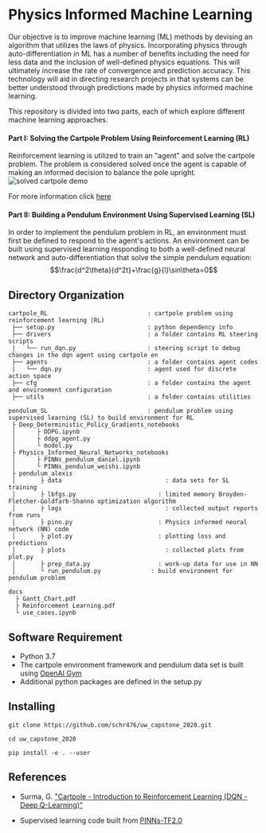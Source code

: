 # Physics Informed Machine Learning 
Our objective is to improve machine learning (ML) methods by devising an algorithm that utilizes the laws of physics. Incorporating physics through auto-differentiation in ML has a number of benefits including the need for less data and the inclusion of well-defined physics equations. This will ultimately increase the rate of convergence and prediction accuracy. This technology will aid in directing research projects in that systems can be better understood through predictions made by physics informed machine learning. 

This repository is divided into two parts, each of which explore different machine learning approaches. 

#### Part I: Solving the Cartpole Problem Using Reinforcement Learning (RL)
Reinforcement learning is utilized to train an "agent" and solve the cartpole problem. The problem is considered solved once the agent is capable of making an informed decision to balance the pole upright. 
![solved cartpole demo](https://github.com/schr476/uw_capstone_2020/tree/master/cartpole_RL/static/solved_cartpole.gif)

For more information click [here](https://github.com/schr476/uw_capstone_2020/tree/master/cartpole_RL)

#### Part II: Building a Pendulum Environment Using Supervised Learning (SL)
In order to implement the pendulum problem in RL, an environment must first be defined to respond to the agent's actions. An environment can be built using supervised learning responding to both a well-defined neural network and auto-differentiation that solve the simple pendulum equation: 
$$\frac{d^2\theta}{d^2t}+\frac{g}{l}\sin\theta=0$$


## Directory Organization
```
cartpole_RL                            : cartpole problem using reinforcement learning (RL)
 ├── setup.py                          : python dependency info
 ├── drivers                           : a folder contains RL steering scripts
 |   └── run_dqn.py                    : steering script to debug changes in the dqn agent using cartpole en
 ├── agents                            : a folder contains agent codes
 |   └── dqn.py                        : agent used for discrete action space 
 ├── cfg                               : a folder contains the agent and environment configuration
 ├── utils                             : a folder contains utilities

pendulum_SL                            : pendulum problem using supervised learning (SL) to build environment for RL
 ├ Deep_Deterministic_Policy_Gradients_notebooks
 │      ├ DDPG.ipynb
 │      ├ ddpg_agent.py
 │      └ model.py
 ├ Physics_Informed_Neural_Networks_notebooks
 │      ├ PINNs_pendulum_daniel.ipynb
 │      └ PINNs_pendulum_weishi.ipynb
 ├ pendulum_alexis
 │       ├ data				                : data sets for SL training
 │       ├ lbfgs.py			              : limited memory Broyden-Fletcher-Goldfarb-Shanno optimization algorithm 
 │       ├ logs				                : collected output reports from runs
 │       ├ pinn.py			              : Physics informed neural network (NN) code
 │       ├ plot.py			              : plotting loss and predictions
 │       ├ plots			                : collected plots from plot.py
 │       ├ prep_data.py			          : work-up data for use in NN
 │       └ run_pendulum.py		        : build environment for pendulum problem

docs
  ├ Gantt_Chart.pdf
  ├ Reinforcement Learning.pdf
  └ use_cases.ipynb
```
## Software Requirement
* Python 3.7 
* The cartpole environment framework and pendulum data set is built using [OpenAI Gym](https://gym.openai.com) 
* Additional python packages are defined in the setup.py  

## Installing 
```
git clone https://github.com/schr476/uw_capstone_2020.git

cd uw_capstone_2020

pip install -e . --user
```

## References
* Surma, G. ["Cartpole - Introduction to Reinforcement Learning (DQN - Deep Q-Learning)"](https://towardsdatascience.com/cartpole-introduction-to-reinforcement-learning-ed0eb5b58288)

* Supervised learning code built from [PINNs-TF2.0](https://github.com/pierremtb/PINNs-TF2.0)

